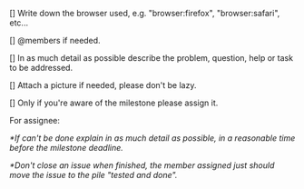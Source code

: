 [] Write down the browser used, e.g. "browser:firefox", "browser:safari", etc...

[] @members if needed.

[] In as much detail as possible describe the problem, question, help or task to be addressed.

[] Attach a picture if needed, please don't be lazy.

[] Only if you're aware of the milestone please assign it.

For assignee:

_*If can't be done explain in as much detail as possible, in a reasonable time before the milestone deadline._

_*Don't close an issue when finished, the member assigned just should move the issue to the pile "tested and done"._
